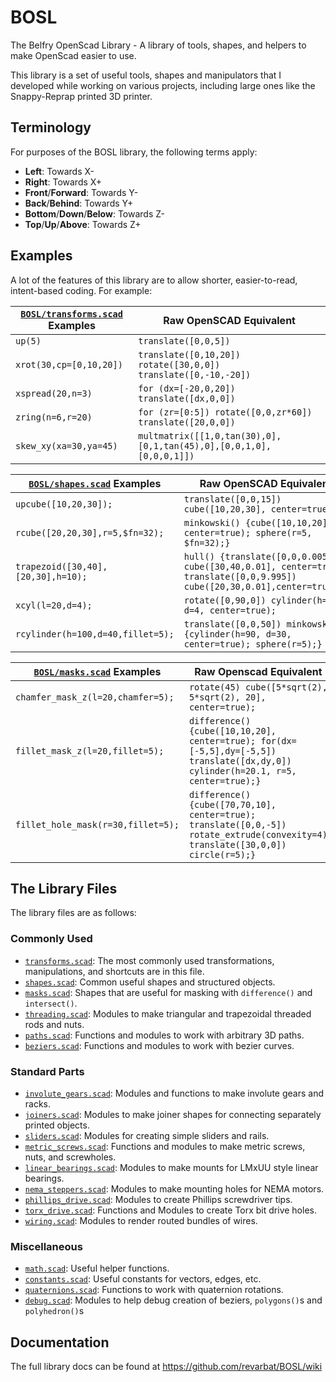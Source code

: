 # BOSL
The Belfry OpenScad Library - A library of tools, shapes, and helpers to make OpenScad easier to use.

This library is a set of useful tools, shapes and manipulators that I developed while working on various
projects, including large ones like the Snappy-Reprap printed 3D printer.


## Terminology
For purposes of the BOSL library, the following terms apply:
- **Left**: Towards X-
- **Right**: Towards X+
- **Front**/**Forward**: Towards Y-
- **Back**/**Behind**: Towards Y+
- **Bottom**/**Down**/**Below**: Towards Z-
- **Top**/**Up**/**Above**: Towards Z+


## Examples
A lot of the features of this library are to allow shorter, easier-to-read, intent-based coding.  For example:

[`BOSL/transforms.scad`](https://github.com/revarbat/BOSL/wiki/transforms.scad) Examples | Raw OpenSCAD Equivalent
------------------------------- | -------------------------------
`up(5)`                         | `translate([0,0,5])`
`xrot(30,cp=[0,10,20])`         | `translate([0,10,20]) rotate([30,0,0]) translate([0,-10,-20])`
`xspread(20,n=3)`               | `for (dx=[-20,0,20]) translate([dx,0,0])`
`zring(n=6,r=20)`               | `for (zr=[0:5]) rotate([0,0,zr*60]) translate([20,0,0])`
`skew_xy(xa=30,ya=45)`          | `multmatrix([[1,0,tan(30),0],[0,1,tan(45),0],[0,0,1,0],[0,0,0,1]])`

[`BOSL/shapes.scad`](https://github.com/revarbat/BOSL/wiki/shapes.scad) Examples | Raw OpenSCAD Equivalent
---------------------------------- | -------------------------------
`upcube([10,20,30]);`              | `translate([0,0,15]) cube([10,20,30], center=true);`
`rcube([20,20,30],r=5,$fn=32);`    | `minkowski() {cube([10,10,20], center=true); sphere(r=5, $fn=32);}`
`trapezoid([30,40],[20,30],h=10);` | `hull() {translate([0,0,0.005]) cube([30,40,0.01], center=true); translate([0,0,9.995]) cube([20,30,0.01],center=true);}`
`xcyl(l=20,d=4);`                  | `rotate([0,90,0]) cylinder(h=20, d=4, center=true);`
`rcylinder(h=100,d=40,fillet=5);`  | `translate([0,0,50]) minkowski() {cylinder(h=90, d=30, center=true); sphere(r=5);}`

[`BOSL/masks.scad`](https://github.com/revarbat/BOSL/wiki/masks.scad) Examples | Raw Openscad Equivalent
----------------------------------- | -------------------------------
`chamfer_mask_z(l=20,chamfer=5);`   | `rotate(45) cube([5*sqrt(2), 5*sqrt(2), 20], center=true);`
`fillet_mask_z(l=20,fillet=5);`     | `difference() {cube([10,10,20], center=true); for(dx=[-5,5],dy=[-5,5]) translate([dx,dy,0]) cylinder(h=20.1, r=5, center=true);}`
`fillet_hole_mask(r=30,fillet=5);`  | `difference() {cube([70,70,10], center=true); translate([0,0,-5]) rotate_extrude(convexity=4) translate([30,0,0]) circle(r=5);}`


## The Library Files
The library files are as follows:

### Commonly Used
  - [`transforms.scad`](https://github.com/revarbat/BOSL/wiki/transforms.scad): The most commonly used transformations, manipulations, and shortcuts are in this file.
  - [`shapes.scad`](https://github.com/revarbat/BOSL/wiki/shapes.scad): Common useful shapes and structured objects.
  - [`masks.scad`](https://github.com/revarbat/BOSL/wiki/masks.scad): Shapes that are useful for masking with `difference()` and `intersect()`.
  - [`threading.scad`](https://github.com/revarbat/BOSL/wiki/threading.scad): Modules to make triangular and trapezoidal threaded rods and nuts.
  - [`paths.scad`](https://github.com/revarbat/BOSL/wiki/paths.scad): Functions and modules to work with arbitrary 3D paths.
  - [`beziers.scad`](https://github.com/revarbat/BOSL/wiki/beziers.scad): Functions and modules to work with bezier curves.

### Standard Parts
  - [`involute_gears.scad`](https://github.com/revarbat/BOSL/wiki/involute_gears.scad): Modules and functions to make involute gears and racks.
  - [`joiners.scad`](https://github.com/revarbat/BOSL/wiki/joiners.scad): Modules to make joiner shapes for connecting separately printed objects.
  - [`sliders.scad`](https://github.com/revarbat/BOSL/wiki/sliders.scad): Modules for creating simple sliders and rails.
  - [`metric_screws.scad`](https://github.com/revarbat/BOSL/wiki/metric_screws.scad): Functions and modules to make metric screws, nuts, and screwholes.
  - [`linear_bearings.scad`](https://github.com/revarbat/BOSL/wiki/linear_bearings.scad): Modules to make mounts for LMxUU style linear bearings.
  - [`nema_steppers.scad`](https://github.com/revarbat/BOSL/wiki/nema_steppers.scad): Modules to make mounting holes for NEMA motors.
  - [`phillips_drive.scad`](https://github.com/revarbat/BOSL/wiki/phillips_drive.scad): Modules to create Phillips screwdriver tips.
  - [`torx_drive.scad`](https://github.com/revarbat/BOSL/wiki/torx_drive.scad): Functions and Modules to create Torx bit drive holes.
  - [`wiring.scad`](https://github.com/revarbat/BOSL/wiki/wiring.scad): Modules to render routed bundles of wires.

### Miscellaneous
  - [`math.scad`](https://github.com/revarbat/BOSL/wiki/math.scad): Useful helper functions.
  - [`constants.scad`](https://github.com/revarbat/BOSL/wiki/constants.scad): Useful constants for vectors, edges, etc.
  - [`quaternions.scad`](https://github.com/revarbat/BOSL/wiki/quaternions.scad): Functions to work with quaternion rotations.
  - [`debug.scad`](https://github.com/revarbat/BOSL/wiki/debug.scad): Modules to help debug creation of beziers, `polygons()`s and `polyhedron()`s

## Documentation
The full library docs can be found at https://github.com/revarbat/BOSL/wiki

